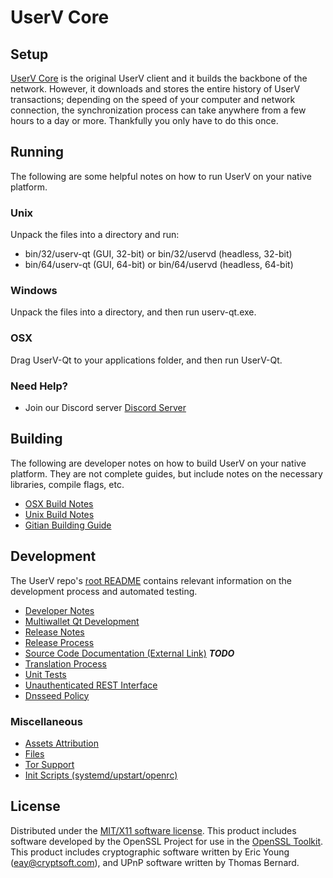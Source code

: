 UserV Core
=====================

Setup
---------------------
[UserV Core](http://uservcoin.com/) is the original UserV client and it builds the backbone of the network. However, it downloads and stores the entire history of UserV transactions; depending on the speed of your computer and network connection, the synchronization process can take anywhere from a few hours to a day or more. Thankfully you only have to do this once.

Running
---------------------
The following are some helpful notes on how to run UserV on your native platform.

### Unix

Unpack the files into a directory and run:

- bin/32/userv-qt (GUI, 32-bit) or bin/32/uservd (headless, 32-bit)
- bin/64/userv-qt (GUI, 64-bit) or bin/64/uservd (headless, 64-bit)

### Windows

Unpack the files into a directory, and then run userv-qt.exe.

### OSX

Drag UserV-Qt to your applications folder, and then run UserV-Qt.

### Need Help?

* Join our Discord server [Discord Server](https://discordapp.com/invite/H9MaNZv)

Building
---------------------
The following are developer notes on how to build UserV on your native platform. They are not complete guides, but include notes on the necessary libraries, compile flags, etc.

- [OSX Build Notes](build-osx.md)
- [Unix Build Notes](build-unix.md)
- [Gitian Building Guide](gitian-building.md)

Development
---------------------
The UserV repo's [root README](https://github.com/uservapp/uservcoin/blob/master/README.md) contains relevant information on the development process and automated testing.

- [Developer Notes](developer-notes.md)
- [Multiwallet Qt Development](multiwallet-qt.md)
- [Release Notes](release-notes.md)
- [Release Process](release-process.md)
- [Source Code Documentation (External Link)](https://dev.visucore.com/bitcoin/doxygen/) ***TODO***
- [Translation Process](translation_process.md)
- [Unit Tests](unit-tests.md)
- [Unauthenticated REST Interface](REST-interface.md)
- [Dnsseed Policy](dnsseed-policy.md)

### Miscellaneous
- [Assets Attribution](assets-attribution.md)
- [Files](files.md)
- [Tor Support](tor.md)
- [Init Scripts (systemd/upstart/openrc)](init.md)

License
---------------------
Distributed under the [MIT/X11 software license](http://www.opensource.org/licenses/mit-license.php).
This product includes software developed by the OpenSSL Project for use in the [OpenSSL Toolkit](https://www.openssl.org/). This product includes
cryptographic software written by Eric Young ([eay@cryptsoft.com](mailto:eay@cryptsoft.com)), and UPnP software written by Thomas Bernard.
